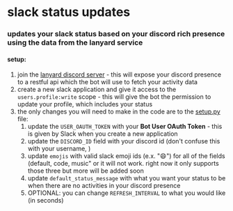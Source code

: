 # slack status updates
### updates your slack status based on your discord rich presence using the data from the lanyard service

#### setup:
1)  join the [lanyard discord server](https://discord.gg/WScAm7vNGF) - this will expose your discord presence to a restful api which the bot will use to fetch your activity data
2) create a  new slack application and give it access to the ```users.profile:write``` scope - this will give the bot the permission to update your profile, which includes your status
3) the only changes you will need to make in the code are to the [setup.py](setup.py) file:
    1) update the ```USER_OAUTH_TOKEN``` with your **Bot User OAuth Token** - this is given by Slack when you create a new application
    2) update the ```DISCORD_ID``` field with your discord id (don't confuse this with your username, )
    3) update ```emojis``` with valid slack emoji ids (e.x. ":smile:") for all of the fields (default, code, music" or it will not work. right now it only supports those three but more will be added soon
    4) update ```default_status_message``` with what you want your status to be when there are no activities in your discord presence
    5) OPTIONAL: you can change ```REFRESH_INTERVAL``` to what you would like (in seconds)
